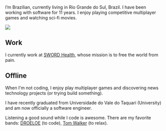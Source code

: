 <p class="text-3xl font-light self-center mb-12">
I’m Brazilian, currently living in Rio Grande do Sul, Brazil. I have been working with software for 11 years. I enjoy playing competitive multiplayer games and watching sci-fi movies.
</p>

<img src="/wien.webp" class="rounded-xl mb-12">

## Work

I currently work at <a href="https://www.linkedin.com/company/swordhealth">SWORD Health</a>, whose mission is to free the world from pain.

## Offline

When I'm not coding, I enjoy play multiplayer games and discovering news technology projects (or trying build something).

I have recently graduated from Universidade do Vale do Taquari (University) and am now officially a software engineer.

Listening a good sound while I code is awesome. There are my favorite bands:
<a href="https://music.youtube.com/channel/UCXv6UMItAxIebYSLqsfcXnQ" target="_blank">DROELOE</a> (to code),
<a href="https://music.youtube.com/channel/UCOlopik2E2HUHaWlktS0QmA" target="_blank">Tom Walker</a> (to relax).